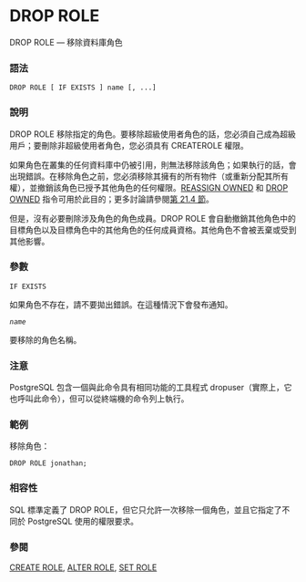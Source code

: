 # DROP ROLE

DROP ROLE — 移除資料庫角色

### 語法

```text
DROP ROLE [ IF EXISTS ] name [, ...]
```

### 說明

DROP ROLE 移除指定的角色。要移除超級使用者角色的話，您必須自己成為超級用戶；要刪除非超級使用者角色，您必須具有 CREATEROLE 權限。

如果角色在叢集的任何資料庫中仍被引用，則無法移除該角色；如果執行的話，會出現錯誤。在移除角色之前，您必須移除其擁有的所有物件（或重新分配其所有權），並撤銷該角色已授予其他角色的任何權限。[REASSIGN OWNED](reassign-owned.md) 和 [DROP OWNED](drop-owned.md) 指令可用於此目的；更多討論請參閱[第 21.4 節](../../server-administration/user-manag/dropping-roles.md)。

但是，沒有必要刪除涉及角色的角色成員。DROP ROLE 會自動撤銷其他角色中的目標角色以及目標角色中的其他角色的任何成員資格。其他角色不會被丟棄或受到其他影響。

### 參數

`IF EXISTS`

如果角色不存在，請不要拋出錯誤。在這種情況下會發布通知。

_`name`_

要移除的角色名稱。

### 注意

PostgreSQL 包含一個與此命令具有相同功能的工具程式 dropuser（實際上，它也呼叫此命令），但可以從終端機的命令列上執行。

### 範例

移除角色：

```text
DROP ROLE jonathan;
```

### 相容性

SQL 標準定義了 DROP ROLE，但它只允許一次移除一個角色，並且它指定了不同於 PostgreSQL 使用的權限要求。

### 參閱

[CREATE ROLE](create-role.md), [ALTER ROLE](alter-role.md), [SET ROLE](set-role.md)

